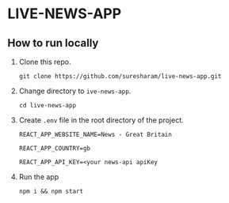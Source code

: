# LIVE-NEWS-APP

## How to run locally
1. Clone this repo.

    `git clone https://github.com/suresharam/live-news-app.git`

2. Change directory to `ive-news-app`.

    `cd live-news-app`

3. Create `.env` file in the root directory of the project.

    `REACT_APP_WEBSITE_NAME=News - Great Britain`

    `REACT_APP_COUNTRY=gb`

    `REACT_APP_API_KEY=<your news-api apiKey`

4. Run the app

    `npm i && npm start`